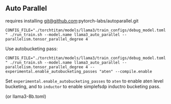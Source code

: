 ## Auto Parallel

requires installing git@github.com:pytorch-labs/autoparallel.git

`CONFIG_FILE="./torchtitan/models/llama3/train_configs/debug_model.toml" ./run_train.sh --model.name llama3_auto_parallel --parallelism.tensor_parallel_degree 4`

Use autobucketing pass:

`CONFIG_FILE="./torchtitan/models/llama3/train_configs/debug_model.toml" ./run_train.sh --model.name llama3_auto_parallel --parallelism.tensor_parallel_degree 4 --experimental.enable_autobucketing_passes "aten" --compile.enable`

Set `experimental.enable_autobucketing_passes` to `aten` to enable aten level bucketing, and to `inductor` to enable simplefsdp inductro bucketing pass.

(or llama3-8b.toml)
